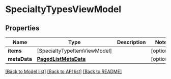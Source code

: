 # SpecialtyTypesViewModel

## Properties
Name | Type | Description | Notes
------------ | ------------- | ------------- | -------------
**items** | [SpecialtyTypeItemViewModel] |  | [optional] 
**metaData** | [**PagedListMetaData**](PagedListMetaData.md) |  | [optional] 

[[Back to Model list]](../README.md#documentation-for-models) [[Back to API list]](../README.md#documentation-for-api-endpoints) [[Back to README]](../README.md)


